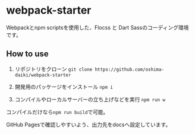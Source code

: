 # webpack-starter

Webpackとnpm scriptsを使用した、Flocss と Dart Sassのコーディング環境です。

## How to use

1. リポジトリをクローン
`git clone https://github.com/oshima-daiki/webpack-starter`

2. 開発用のパッケージをインストール
`npm i`

3. コンパイルやローカルサーバーの立ち上げなどを実行
`npm run w`

コンパイルだけなら`npm run build`で可能。

GitHub Pagesで確認しやすいよう、出力先をdocsへ設定しています。
